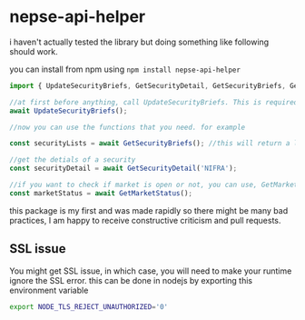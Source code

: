 # nepse-api-helper

i haven't actually tested the library but doing something like following should work. 

you can install from npm using `npm install nepse-api-helper`

```javascript
import { UpdateSecurityBriefs, GetSecurityDetail, GetSecurityBriefs, GetMarketStatus } from "nepse-api-helper";

//at first before anything, call UpdateSecurityBriefs. This is required to get a cache of security id and symbol
await UpdateSecurityBriefs();

//now you can use the functions that you need. for example

const securityLists = await GetSecurityBriefs(); //this will return a list of all securities including active and inactive, with thier status.

//get the detials of a security
const securityDetail = await GetSecurityDetail('NIFRA');

//if you want to check if market is open or not, you can use, GetMarketStatus
const marketStatus = await GetMarketStatus();
```

this package is my first and was made rapidly so there might be many bad practices, I am happy to receive constructive criticism and pull requests.

## SSL issue

You might get SSL issue, in which case, you will need to make your runtime ignore 
the SSL error. this can be done in nodejs by exporting this environment variable 

```bash
export NODE_TLS_REJECT_UNAUTHORIZED='0'
```
